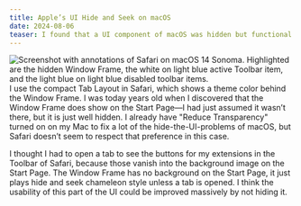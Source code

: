 ```yaml
---
title: Apple’s UI Hide and Seek on macOS
date: 2024-08-06
teaser: I found that a UI component of macOS was hidden but functional in Safari.
---
```

![Screenshot with annotations of Safari on macOS 14 Sonoma. Highlighted are the hidden Window Frame, the white on light blue active Toolbar item, and the light blue on light blue disabled toolbar items.](assets/2024-06-28%20Europe’s%20IT%20problem%20-%20How%20GDPR%20and%20DMA%20have%20unintended%20consequences.md/CleanShot%202024-08-06%20at%2011.08.03@2x.png)
I use the compact Tab Layout in Safari, which shows a theme color behind the Window Frame. I was today years old when I discovered that the Window Frame does show on the Start Page—I had just assumed it wasn’t there, but it is just well hidden. I already have "Reduce Transparency" turned on on my Mac to fix a lot of the hide-the-UI-problems of macOS, but Safari doesn’t seem to respect that preference in this case.

I thought I had to open a tab to see the buttons for my extensions in the Toolbar of Safari, because those vanish into the background image on the Start Page. The Window Frame has no background on the Start Page, it just plays hide and seek chameleon style unless a tab is opened. I think the usability of this part of the UI could be improved massively by not hiding it.